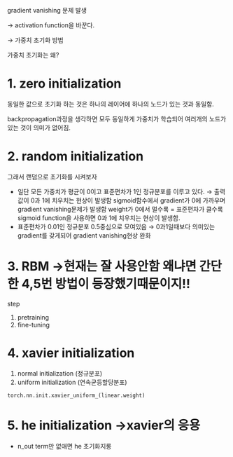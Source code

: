 gradient vanishing 문제 발생

→ activation function을 바꾼다.

→ 가중치 초기화 방법

가중치 초기화는 왜?

# 1. zero initialization

동일한 값으로 초기화 하는 것은 하나의 레이어에 하나의 노드가 있는 것과 동일함.

backpropagation과정을 생각하면 모두 동일하게 가중치가 학습되어 여러개의 노드가 있는 것이 의미가 없어짐.

# 2. random initialization
그래서 랜덤으로 초기화를 시켜보자
- 일단 모든 가중치가 평균이 0이고 표준편차가 1인 정규분포를 이루고 있다.
    → 출력값이 0과 1에 치우치는 현상이 발생함
    sigmoid함수에서 gradient가 0에 가까우며 gradient vanishing문제가 발생함
    weight가 0에서 멀수록 = 표준편차가 클수록 sigmoid function을 사용하면 0과 1에 치우치는 현상이 발생함.
- 표준편차가 0.01인 정규분포
    0.5중심으로 모여있음 → 0과1일때보다 의미있는 gradient를 갖게되어 gradient vanishing현상 완화 

# 3. RBM →현재는 잘 사용안함 왜냐면 간단한 4,5번 방법이 등장했기때문이지!!
 step
 1. pretraining
 2. fine-tuning
# 4. xavier initialization
 1. normal initialization (정규분포)
 2. uniform initialization (연속균등할당분포)
 ```
torch.nn.init.xavier_uniform_(linear.weight)
 ```

# 5. he initialization →xavier의 응용
 - n_out term만 없애면 he 초기화지롱
